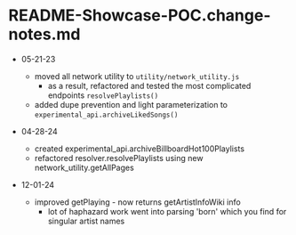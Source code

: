 # README-Showcase-POC.change-notes.md

- 05-21-23
    - moved all network utility to `utility/network_utility.js`
        - as a result, refactored and tested the most complicated endpoints `resolvePlaylists()`
    - added dupe prevention and light parameterization to `experimental_api.archiveLikedSongs()` 

- 04-28-24
    - created experimental_api.archiveBillboardHot100Playlists
    - refactored resolver.resolvePlaylists using new network_utility.getAllPages

- 12-01-24
    - improved getPlaying - now returns getArtistInfoWiki info
      - lot of haphazard work went into parsing 'born' which you find for singular artist names
